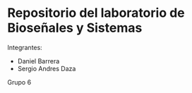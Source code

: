 # Repositorio del laboratorio de Bioseñales y Sistemas

Integrantes:
- Daniel Barrera
- Sergio Andres Daza


Grupo 6
